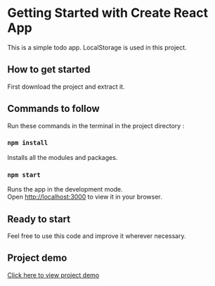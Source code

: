 # Getting Started with Create React App

This is a simple todo app. LocalStorage is used in this project.

## How to get started

First download the project and extract it.

## Commands to follow

Run these commands in the terminal in the project directory :

### `npm install`

Installs all the modules and packages.

### `npm start`

Runs the app in the development mode.\
Open [http://localhost:3000](http://localhost:3000) to view it in your browser.

## Ready to start

Feel free to use this code and improve it wherever necessary.

## Project demo

[Click here to view project demo](https://snehashivaji2428.github.io/Todo-App)



